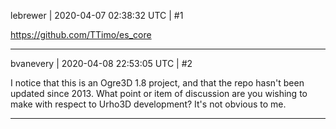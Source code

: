 lebrewer | 2020-04-07 02:38:32 UTC | #1

https://github.com/TTimo/es_core

-------------------------

bvanevery | 2020-04-08 22:53:05 UTC | #2

I notice that this is an Ogre3D 1.8 project, and that the repo hasn't been updated since 2013.  What point or item of discussion are you wishing to make with respect to Urho3D development?  It's not obvious to me.

-------------------------


